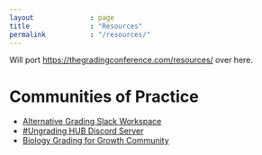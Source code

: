```yaml
---
layout              : page
title               : "Resources"
permalink           : "/resources/"
---
```


Will port https://thegradingconference.com/resources/ over here.

# Communities of Practice
- [Alternative Grading Slack Workspace](https://join.slack.com/t/alternativegrading/shared_invite/zt-21m6h9wc0-Y2xrS92vJWZIa~PUf1Jdcg)
- [\#Ungrading HUB Discord Server](https://discord.gg/d2tdMtKQbp)
- [Biology Grading for Growth Community](https://sites.google.com/view/biogradingforgrowth/home)